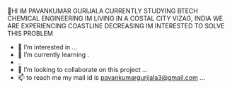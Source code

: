 👋HI IM PAVANKUMAR GURIJALA CURRENTLY STUDYING BTECH CHEMICAL ENGINEERING IM LIVING IN A COSTAL CITY VIZAG, INDIA WE ARE EXPERIENCING COASTLINE DECREASING IM INTERESTED TO SOLVE THIS PROBLEM
- 👀 I’m interested in ...
- 🌱 I’m currently learning .
- ..
- 💞️ I’m looking to collaborate on this project  ...
- 📫  to reach me my mail id is pavankumargurijala3@gmail.com ...

<!---
pava724/pava724 is a ✨ special ✨ repository because its `README.md` (this file) appears on your GitHub profile.
You can click the Preview link to take a look at your changes.
--->
